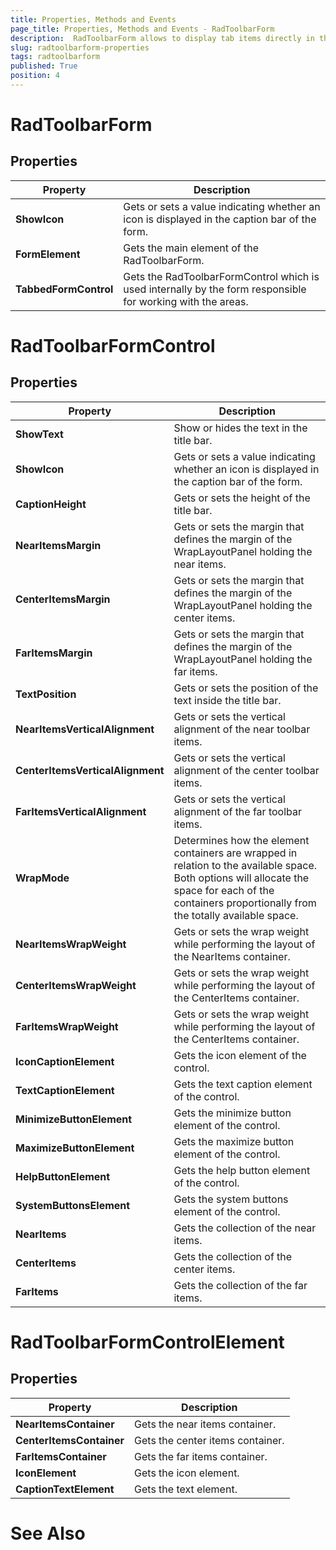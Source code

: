 ```yaml
---
title: Properties, Methods and Events
page_title: Properties, Methods and Events - RadToolbarForm
description:  RadToolbarForm allows to display tab items directly in the title bar  
slug: radtoolbarform-properties
tags: radtoolbarform
published: True
position: 4
---
```


# RadToolbarForm

## Properties

|__Property__|__Description__|
|---|---|
|__ShowIcon__|Gets or sets a value indicating whether an icon is displayed in the caption bar of the form.|
|__FormElement__| Gets the main element of the RadToolbarForm.|
|__TabbedFormControl__| Gets the RadToolbarFormControl which is used internally by the form responsible for working with the areas.|

# RadToolbarFormControl

## Properties

|Property|Description|
|------|------|
|__ShowText__|Show or hides the text in the title bar.|
|__ShowIcon__|Gets or sets a value indicating whether an icon is displayed in the caption bar of the form.|
|__CaptionHeight__|Gets or sets the height of the title bar.|
|__NearItemsMargin__|Gets or sets the margin that defines the margin of the WrapLayoutPanel holding the near items.|
|__CenterItemsMargin__|Gets or sets the margin that defines the margin of the WrapLayoutPanel holding the center items.|
|__FarItemsMargin__|Gets or sets the margin that defines the margin of the WrapLayoutPanel holding the far items.|
|__TextPosition__|Gets or sets the position of the text inside the title bar.|
|__NearItemsVerticalAlignment__|Gets or sets the vertical alignment of the near toolbar items.|
|__CenterItemsVerticalAlignment__|Gets or sets the vertical alignment of the center toolbar items.|
|__FarItemsVerticalAlignment__|Gets or sets the vertical alignment of the far toolbar items.|
|__WrapMode__|Determines how the element containers are wrapped in relation to the available space. Both options will allocate the space for each of the containers proportionally from the totally available space.|
|__NearItemsWrapWeight__|Gets or sets the wrap weight while performing the layout of the NearItems container.|
|__CenterItemsWrapWeight__|Gets or sets the wrap weight while performing the layout of the CenterItems container.|
|__FarItemsWrapWeight__|Gets or sets the wrap weight while performing the layout of the CenterItems container.|
|__IconCaptionElement__|Gets the icon element of the control.|
|__TextCaptionElement__|Gets the text caption element of the control.|
|__MinimizeButtonElement__|Gets the minimize button element of the control.|
|__MaximizeButtonElement__|Gets the maximize button element of the control.|
|__HelpButtonElement__|Gets the help button element of the control.|
|__SystemButtonsElement__|Gets the system buttons element of the control.|
|__NearItems__|Gets the collection of the near items.|
|__CenterItems__|Gets the collection of the center items.|
|__FarItems__|Gets the collection of the far items.|

# RadToolbarFormControlElement

## Properties
|Property|Description|
|------|------|
|__NearItemsContainer__|Gets the near items container.|
|__CenterItemsContainer__|Gets the center items container.|
|__FarItemsContainer__|Gets the far items container.|
|__IconElement__|Gets the icon element.|
|__CaptionTextElement__|Gets the text element.|

# See Also
